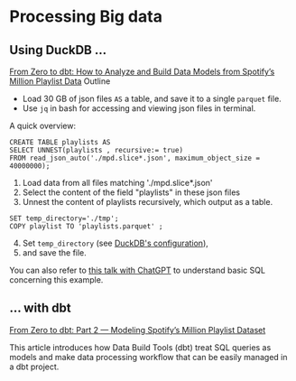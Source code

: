 # Processing Big data

## Using DuckDB ...

[From Zero to dbt: How to Analyze and Build Data Models from Spotify’s Million Playlist Data](https://medium.com/inthepipeline/from-zero-to-dbt-how-to-analyze-and-build-data-models-from-spotifys-million-playlist-data-241c3d8c9b5d)
Outline
- Load 30 GB of json files `AS` a table, and save it to a single `parquet` file.
- Use `jq` in bash for accessing and viewing json files in terminal.

A quick overview:

```duckdb
CREATE TABLE playlists AS 
SELECT UNNEST(playlists , recursive:= true) 
FROM read_json_auto('./mpd.slice*.json', maximum_object_size = 40000000);
```

1. Load data from all files matching './mpd.slice*.json'
2. Select the content of the field "playlists" in these json files
3. Unnest the content of playlists recursively, which output as a table.
```duckdb
SET temp_directory='./tmp';
COPY playlist TO 'playlists.parquet' ;
```
4. Set `temp_directory` (see [DuckDB's configuration](https://duckdb.org/docs/configuration/overview)),
5. and save the file.

You can also refer to [this talk with ChatGPT](https://chatgpt.com/c/ee7d8f5b-3f35-411f-98f4-274ac1390c0a) to understand basic SQL concerning this example.

## ... with dbt

[From Zero to dbt: Part 2 — Modeling Spotify’s Million Playlist Dataset](https://medium.com/inthepipeline/from-zero-to-dbt-part-2-modeling-spotifys-million-playlist-dataset-e62e350d9945)

This article introduces how Data Build Tools (dbt) treat SQL queries as models and make data processing workflow that can be easily managed in a dbt project.